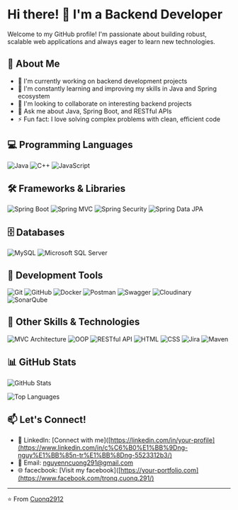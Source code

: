 # Hi there! 👋 I'm a Backend Developer

Welcome to my GitHub profile! I'm passionate about building robust, scalable web applications and always eager to learn new technologies.

## 🚀 About Me
- 🔭 I'm currently working on backend development projects
- 🌱 I'm constantly learning and improving my skills in Java and Spring ecosystem
- 👯 I'm looking to collaborate on interesting backend projects
- 💬 Ask me about Java, Spring Boot, and RESTful APIs
- ⚡ Fun fact: I love solving complex problems with clean, efficient code

## 💻 Programming Languages
![Java](https://img.shields.io/badge/Java-ED8B00?style=for-the-badge&logo=openjdk&logoColor=white)
![C++](https://img.shields.io/badge/C%2B%2B-00599C?style=for-the-badge&logo=c%2B%2B&logoColor=white)
![JavaScript](https://img.shields.io/badge/JavaScript-F7DF1E?style=for-the-badge&logo=javascript&logoColor=black)

## 🛠️ Frameworks & Libraries
![Spring Boot](https://img.shields.io/badge/Spring%20Boot-6DB33F?style=for-the-badge&logo=spring&logoColor=white)
![Spring MVC](https://img.shields.io/badge/Spring%20MVC-6DB33F?style=for-the-badge&logo=spring&logoColor=white)
![Spring Security](https://img.shields.io/badge/Spring%20Security-6DB33F?style=for-the-badge&logo=springsecurity&logoColor=white)
![Spring Data JPA](https://img.shields.io/badge/Spring%20Data%20JPA-6DB33F?style=for-the-badge&logo=spring&logoColor=white)

## 🗄️ Databases
![MySQL](https://img.shields.io/badge/MySQL-4479A1?style=for-the-badge&logo=mysql&logoColor=white)
![Microsoft SQL Server](https://img.shields.io/badge/Microsoft%20SQL%20Server-CC2927?style=for-the-badge&logo=microsoft%20sql%20server&logoColor=white)

## 🔧 Development Tools
![Git](https://img.shields.io/badge/Git-F05032?style=for-the-badge&logo=git&logoColor=white)
![GitHub](https://img.shields.io/badge/GitHub-181717?style=for-the-badge&logo=github&logoColor=white)
![Docker](https://img.shields.io/badge/Docker-2496ED?style=for-the-badge&logo=docker&logoColor=white)
![Postman](https://img.shields.io/badge/Postman-FF6C37?style=for-the-badge&logo=postman&logoColor=white)
![Swagger](https://img.shields.io/badge/Swagger-85EA2D?style=for-the-badge&logo=swagger&logoColor=black)
![Cloudinary](https://img.shields.io/badge/Cloudinary-3448C5?style=for-the-badge&logo=cloudinary&logoColor=white)
![SonarQube](https://img.shields.io/badge/SonarQube-4E9BCD?style=for-the-badge&logo=sonarqube&logoColor=white)

## 🎯 Other Skills & Technologies
![MVC Architecture](https://img.shields.io/badge/MVC%20Architecture-FF6B6B?style=for-the-badge&logo=architecture&logoColor=white)
![OOP](https://img.shields.io/badge/OOP-4ECDC4?style=for-the-badge&logo=object-oriented&logoColor=white)
![RESTful API](https://img.shields.io/badge/RESTful%20API-009688?style=for-the-badge&logo=api&logoColor=white)
![HTML](https://img.shields.io/badge/HTML5-E34F26?style=for-the-badge&logo=html5&logoColor=white)
![CSS](https://img.shields.io/badge/CSS3-1572B6?style=for-the-badge&logo=css3&logoColor=white)
![Jira](https://img.shields.io/badge/Jira-0052CC?style=for-the-badge&logo=jira&logoColor=white)
![Maven](https://img.shields.io/badge/Apache%20Maven-C71A36?style=for-the-badge&logo=apache-maven&logoColor=white)

## 📊 GitHub Stats
![GitHub Stats](https://github-readme-stats.vercel.app/api?username=Cuonq2912&show_icons=true&theme=radical&hide_border=true)

![Top Languages](https://github-readme-stats.vercel.app/api/top-langs/?username=Cuonq2912&layout=compact&theme=radical&hide_border=true)


## 📫 Let's Connect!
- 💼 LinkedIn: [Connect with me]([https://linkedin.com/in/your-profile](https://www.linkedin.com/in/c%C6%B0%E1%BB%9Dng-nguy%E1%BB%85n-tr%E1%BB%8Dng-5523312b3/)
- 📧 Email: nguyenncuong291@gmail.com
- 🌐 facecbook: [Visit my facebook]([https://your-portfolio.com](https://www.facebook.com/tronq.cuonq.291/)


---
⭐️ From [Cuonq2912](https://github.com/Cuonq2912)
